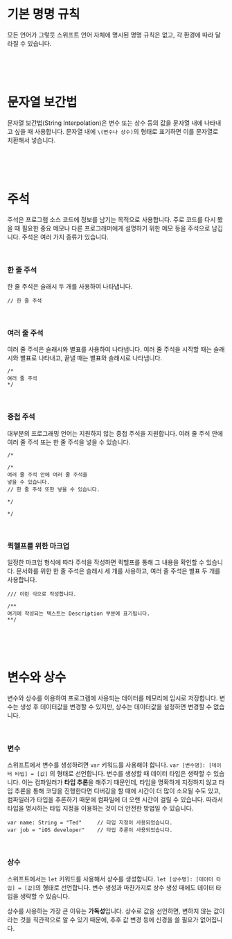 # 기본 명명 규칙

모든 언어가 그렇듯 스위프트 언어 자체에 명시된 명명 규칙은 없고, 각 환경에 따라 달라질 수 있습니다.

<br><br><br>

# 문자열 보간법

문자열 보간법(String Interpolation)은 변수 또는 상수 등의 값을 문자열 내에 나타내고 싶을 때 사용합니다. 문자열 내에 `\(변수나 상수)`의 형태로 표기하면 이를 문자열로 치환해서 넣습니다.

<br><br><br>

# 주석

주석은 프로그램 소스 코드에 정보를 남기는 목적으로 사용합니다. 주로 코드를 다시 봤을 때 필요한 중요 메모나 다른 프로그래머에게 설명하기 위한 메모 등을 주석으로 남깁니다. 주석은 여러 가지 종류가 있습니다.

<br>

### 한 줄 주석

한 줄 주석은 슬래시 두 개를 사용하여 나타냅니다.
```
// 한 줄 주석
````

<br>

### 여러 줄 주석

여러 줄 주석은 슬래시와 별표를 사용하여 나타냅니다. 여러 줄 주석을 시작할 때는 슬래시와 별표로 나타내고, 끝낼 때는 별표와 슬래시로 나타냅니다.

```
/* 
여러 줄 주석
*/
```

<br>

### 중첩 주석

대부분의 프로그래밍 언어는 지원하지 않는 중첩 주석을 지원합니다. 여러 줄 주석 안에 여러 줄 주석 또는 한 줄 주석을 넣을 수 있습니다.

```
/*

/*
여러 줄 주석 안에 여러 줄 주석을
넣을 수 있습니다.
// 한 줄 주석 또한 넣을 수 있습니다.

*/

*/
```

<br>

### 퀵헬프를 위한 마크업

일정한 마크업 형식에 따라 주석을 작성하면 퀵헬프를 통해 그 내용을 확인할 수 있습니다. 문서화를 위한 한 줄 주석은 슬래시 세 개를 사용하고, 여러 줄 주석은 별표 두 개를 사용합니다.
```
/// 이런 식으로 작성합니다.

/**
여기에 작성되는 텍스트는 Description 부분에 표기됩니다.
**/
```

<br><br><br>

# 변수와 상수

변수와 상수를 이용하여 프로그램에 사용되는 데이터를 메모리에 임시로 저장합니다. 변수는 생성 후 데이터값을 변경할 수 있지만, 상수는 데이터값을 설정하면 변경할 수 없습니다.

<br>

### 변수

스위프트에서 변수를 생성하려면 `var` 키워드를 사용해야 합니다. `var [변수명]: [데이터 타입] = [값]` 의 형태로 선언합니다. 변수를 생성할 때 데이터 타입은 생략할 수 있습니다. 이는 컴파일러가 **타입 추론**을 해주기 때문인데, 타입을 명확하게 지정하지 않고 타입 추론을 통해 코딩을 진행한다면 디버깅을 할 때에 시간이 더 많이 소요될 수도 있고, 컴파일러가 타입을 추론하기 때문에 컴파일에 더 오랜 시간이 걸릴 수 있습니다. 따라서 타입을 명시하는 타입 지정을 이용하는 것이 더 안전한 방법일 수 있습니다.

```
var name: String = "Ted"     // 타입 지정이 사용되었습니다.
var job = "iOS developer"    // 타입 추론이 사용되었습니다.
```

<br>

### 상수

스위프트에서는 `let` 키워드를 사용해서 상수를 생성합니다. `let [상수명]: [데이터 타입] = [값]`의 형태로 선언합니다. 변수 생성과 마찬가지로 상수 생성 때에도 데이터 타입을 생략할 수 있습니다.

상수를 사용하는 가장 큰 이유는 **가독성**입니다. 상수로 값을 선언하면, 변하지 않는 값이라는 것을 직관적으로 알 수 있기 때문에, 추후 값 변경 등에 신경을 쓸 필요가 없어집니다.